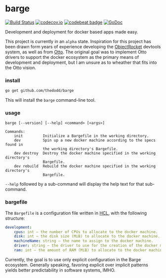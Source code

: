 barge
=====
[![Build Status](https://travis-ci.org/thedodd/barge.svg?branch=master)](https://travis-ci.org/thedodd/barge)
[![codecov.io](https://codecov.io/github/thedodd/barge/coverage.svg?branch=master)](https://codecov.io/github/thedodd/barge?branch=master)
[![codebeat badge](https://codebeat.co/badges/5fb376bb-a22e-45b4-b305-4f60c381ac39)](https://codebeat.co/projects/github-com-thedodd-barge)
[![GoDoc](https://godoc.org/github.com/thedodd/barge?status.svg)](https://godoc.org/github.com/thedodd/barge)

Development and deployment for docker based apps made easy.

This project is currently in an `alpha` state. Inspiration for this project has been drawn form years of experience developing the [ObjectRocket](https://objectrocket.com) devtools system, as well as from [Otto](https://www.ottoproject.io/). The original goal was to implement Otto drivers to support the docker ecosystem as the primary means of development and deployment, but I am unsure as to wheather that fits into the Otto vision.

### install
```bash
go get github.com/thedodd/barge
```
This will install the `barge` command-line tool.

### usage
```
barge [--version] [--help] <command> [<args>]

Commands:
    init         Initialize a Bargefile in the working directory.
    dev          Spin up a new docker machine according to the specs found in
                 the working directory's Bargefile.
    dev destroy  Destroy the docker machine specified in the working directory's
                 Bargefile.
    dev rebuild  Rebuild the docker machine specified in the working directory's
                 Bargefile.
```
`--help` followed by a sub-command will display the help text for that sub-command.

### bargefile
The `Bargefile` is a configuration file written in [HCL](https://github.com/hashicorp/hcl#syntax), with the following structure:

```yaml
development:
    cpus: int — the number of CPUs to allocate to the docker machine.
    disk: int — the disk size (MiB) to allocate to the docker machine.
    machineName: string — the name to assign to the docker machine.
    driver: string — the driver to use for the creation of the docker machine.
    ram: int — the amount of RAM (MiB) to allocate to the docker machine.
```

Currently, the goal is to use only explicit configuration in the Barge ecosystem. Generally speaking, favoring explicit over implicit patterns yields better predictability in software systems, IMHO.

